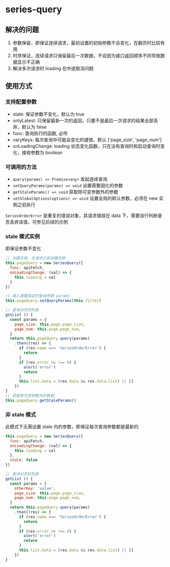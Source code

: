 # series-query

## 解决的问题
1. 参数保留，即保证连续请求，最初设置的初始参数不会变化，在翻页时比较有用
2. 时序保证，连续请求只保留最后一次数据，不会因为接口返回顺序不同导致数据显示不正确
3. 解决多次请求时 loading 在中途取消问题

## 使用方式

### 支持配置参数
- stale: 保证参数不变化，默认为 true
- onlyLatest: 只保留最新一次的返回，只要不是最后一次请求的结果全部丢弃，默认为 false
- func: 查询执行的函数, 必传
- varyKeys: 每次查询中可能会变化的键值，默认 ['page_size', 'page_num']
- onLoadingChange: loading 状态变化函数，只在没有查询时和启动查询时变化，接收参数为 boolean

### 可调用的方法
- `query(params) => Promise<any>` 发起连续查询
- `setQueryParams(params) => void` 设置需要固化的参数
- `getStaleParams() => void` 获取除可变参数外的参数
- `setGlobalOptions(options) => void` 设置全局的默认参数，必须在 new 实例之前执行

`SeriesOrderError` 是重复的错误对象，其请求值挂在 data 下，需要自行判断是否丢弃该值，可参见后续的示例

### stale 模式实例
即保证参数不变化
```javascript
// 创建实例，在请求之前创建实例
this.pageQuery = new SeriesQuery({
  func: apiFetch,
  onLoadingChange: (val) => {
    this.loading = val
  }
})

// 填入需要固定的查询参数 params
this.pageQuery.setQueryParams(this.filter)

// 查询分页的列表
getList () {
  const params = {
    page_size: this.page.page_size,
    page_num: this.page.page_num,
  }
  return this.pageQuery.query(params)
    .then((res) => {
      if (res.name === 'SeriesOrderError') {
        return
      }
      if (res.error_no !== 0) {
        alert('error')
        return
      }
      this.list.data = (res.data && res.data.list) || []
    })
}
// 获取除可变参数外的数据
this.pageQuery.getStaleParams()

```

### 非 stale 模式

此模式下无需设置 stale 内的参数，即保证每次查询参数都是最新的

```javascript
this.pageQuery = new SeriesQuery({
  func: apiFetch,
  onLoadingChange: (val) => {
    this.loading = val
  },
  stale: false
})

// 查询分页的列表
getList () {
  const params = {
    otherKey: 'value',
    page_size: this.page.page_size,
    page_num: this.page.page_num,
  }
  return this.pageQuery.query(params)
    .then((res) => {
      if (res.name === 'SeriesOrderError') {
        return
      }
      if (res.error_no !== 0) {
        alert('error')
        return
      }
      this.list.data = (res.data && res.data.list) || []
    })
}
```
